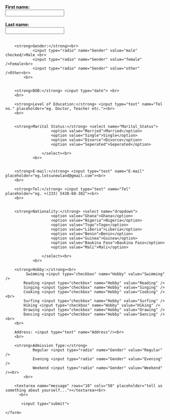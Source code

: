 <!DOCTYPE html>
<html>

<head> 
    <title>Forms</title>
</head>

<body>
    <form>
        <!-- <fieldset>
            <legend>Personal information:</legend> -->
                <strong>First name:</strong><br>
                <input type="text" name="first_name"><br>
                <br>
                <strong>Last name:</strong><br>
                <input type="text" name="las_tname"><br>
            <br>
        <!-- </fieldset> -->

        <strong>Gender:</strong><br>
                <input type="radio" name="Gender" value="male" checked/>Male <br>
                <input type="radio" name="Gender" value="female" />Female<br>
                <input type="radio" name="Gender" value="other" />Other<br>
            <br>


        <strong>DOB:</strong> <input type="date"> <br>
        <br>

        <strong>Level of Education:</strong> <input type="text" name="Tel no." placeholder="eg. Doctor, Teacher etc."><br>
        <br>
 

        <strong>Marital Status:</strong> <select name="Marital_Status">
                        <option value="Married">Married</option>
                        <option value="Single">Single</option>
                        <option value="Divorce">Divorce</option>
                        <option value="Seperated">Seperated</option>

                    </select><br>
                <br>


        <strong>E-mail:</strong> <input type="text" name="E-mail" placeholder="eg.lotsunewland@gmail.com"><br>
        <br>

        <strong>Tel:</strong> <input type="text" name="Tel" placeholder="eg. +(233) 5438-60-382"><br>
        <br>
 

        <strong>Nationality:</strong> <select name="dropdown">
                        <option value="Ghana">Ghana</option>
                        <option value="Nigeria">Nigeria</option>
                        <option value="Togo">Togo</option>
                        <option value="Liberia">Liberia</option>
                        <option value="Benin">Benin</option>
                        <option value="Guinea">Guinea</option>
                        <option value="Baukina Faso">Baukina Faso</option>
                        <option value="Mali">Mali</option>

                    </select><br>
                <br>

        <strong>Hobby:</strong><br>
             Swimming <input type="checkbox" name="Hobby" value="Swimming" />
            Reading <input type="checkbox" name="Hobby" value="Reading" />
            Singing <input type="checkbox" name="Hobby" value="Singing" />
            Cooking <input type="checkbox" name="Hobby" value="Cooking" /><br>
            Surfing <input type="checkbox" name="Hobby" value="Surfing" />
            Hiking <input type="checkbox" name="Hobby" value="Hiking" />
            Drawing <input type="checkbox" name="Hobby" value="Drawing" />
            Dancing <input type="checkbox" name="Hobby" value="Dancing" /><br>
        <br>
        
        Address: <input type="text" name="Address"/><br>
        <br>

        <strong>Admission Type:</strong>
                Regular <input type="radio" name="Gender" value="Regular" />
                Evening <input type="radio" name="Gender" value="Evening" />
                Weekend <input type="radio" name="Gender" value="Weekend" /><br>
            <br>

        <textarea name="message" rows="10" cols="50" placeholder="tell us something about yourself..."></textarea><br>
          <br>

           <input type="submit">

    </form>

</body>

</html>
